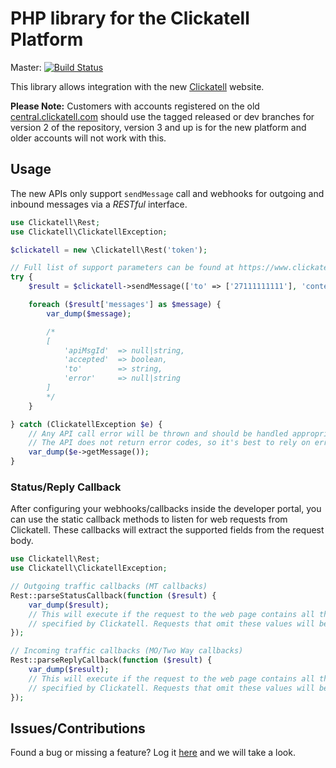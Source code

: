 PHP library for the Clickatell Platform
=======================================

Master: [![Build Status](https://secure.travis-ci.org/arcturial/clickatell.png?branch=master)](http://travis-ci.org/arcturial/clickatell)

This library allows integration with the new [Clickatell](https://portal.clickatell.com) website.

**Please Note:** Customers with accounts registered on the old [central.clickatell.com](https://central.clickatell.com) should use the tagged released or dev branches for version 2 of the repository, version 3 and up is for the new platform and older accounts will not work with this.

## Usage

The new APIs only support `sendMessage` call and webhooks for outgoing and inbound messages via a *RESTful* interface.

``` php
use Clickatell\Rest;
use Clickatell\ClickatellException;

$clickatell = new \Clickatell\Rest('token');

// Full list of support parameters can be found at https://www.clickatell.com/developers/api-documentation/rest-api-request-parameters/
try {
    $result = $clickatell->sendMessage(['to' => ['27111111111'], 'content' => 'Message Content']);

    foreach ($result['messages'] as $message) {
        var_dump($message);

        /*
        [
            'apiMsgId'  => null|string,
            'accepted'  => boolean,
            'to'        => string,
            'error'     => null|string
        ]
        */
    }

} catch (ClickatellException $e) {
    // Any API call error will be thrown and should be handled appropriately.
    // The API does not return error codes, so it's best to rely on error descriptions.
    var_dump($e->getMessage());
}
```

### Status/Reply Callback

After configuring your webhooks/callbacks inside the developer portal, you can use the static callback methods to listen for web requests from Clickatell. These callbacks will extract the supported fields from the request body.

``` php
use Clickatell\Rest;
use Clickatell\ClickatellException;

// Outgoing traffic callbacks (MT callbacks)
Rest::parseStatusCallback(function ($result) {
    var_dump($result);
    // This will execute if the request to the web page contains all the values
    // specified by Clickatell. Requests that omit these values will be ignored.
});

// Incoming traffic callbacks (MO/Two Way callbacks)
Rest::parseReplyCallback(function ($result) {
    var_dump($result);
    // This will execute if the request to the web page contains all the values
    // specified by Clickatell. Requests that omit these values will be ignored.
});

```

## Issues/Contributions

Found a bug or missing a feature? Log it [here](https://github.com/clickatell/clickatell-php/issues) and we will take a look.

